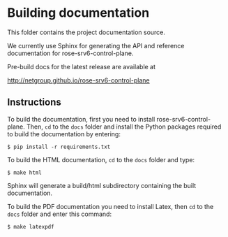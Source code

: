 # Building documentation

This folder contains the project documentation source.

We currently use Sphinx for generating the API and reference documentation for rose-srv6-control-plane.

Pre-build docs for the latest release are available at

http://netgroup.github.io/rose-srv6-control-plane


## Instructions

To build the documentation, first you need to install rose-srv6-control-plane.
Then, ``cd`` to the ``docs`` folder and install the Python packages required to build the documentation by entering:

```console
$ pip install -r requirements.txt
```

To build the HTML documentation, ``cd`` to the ``docs`` folder and type:

```console
$ make html
```

Sphinx will generate a build/html subdirectory containing the built documentation.

To build the PDF documentation you need to install Latex, then ``cd`` to the ``docs`` folder and enter this command:

```console
$ make latexpdf
```
